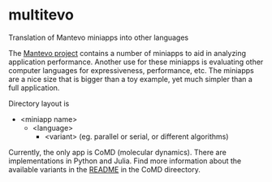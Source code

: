 # multitevo
Translation of Mantevo miniapps into other languages

The [Mantevo project](https://mantevo.org/) contains a number of miniapps to aid in analyzing application performance.   Another use for these miniapps is evaluating other computer languages for expressiveness, performance, etc.   The miniapps are a nice size that is bigger than a toy example, yet much simpler than a full application.

Directory layout is
* \<miniapp name>
  * \<language>
    * \<variant> (eg. parallel or serial, or different algorithms)
  
Currently, the only app is CoMD (molecular dynamics).
There are implementations in Python and Julia.
Find more information about the available variants in the [README](CoMD/README.md) in the CoMD direectory.
  

  
